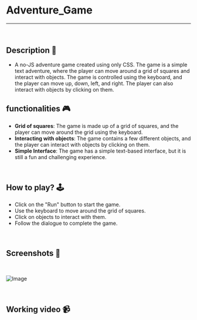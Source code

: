 # **Adventure_Game** 

---

<br>

## **Description 📃**
<!-- add your game description here  -->
- A no-JS adventure game created using only CSS. The game is a simple text adventure, where the player can move around a grid of squares and interact with objects. The game is controlled using the keyboard, and the player can move up, down, left, and right. The player can also interact with objects by clicking on them.

## **functionalities 🎮**
<!-- add functionalities over here -->
- **Grid of squares**: The game is made up of a grid of squares, and the player can move around the grid using the keyboard.
- **Interacting with objects**: The game contains a few different objects, and the player can interact with objects by clicking on them.
- **Simple Interface**: The game has a simple text-based interface, but it is still a fun and challenging experience.
<br>

## **How to play? 🕹️**
<!-- add the steps how to play games -->
- Click on the "Run" button to start the game.
- Use the keyboard to move around the grid of squares.
- Click on objects to interact with them.
- Follow the dialogue to complete the game.

<br>

## **Screenshots 📸**

<br>
<!-- add your screenshots like this -->
<!-- ![image](url) -->

![Image](https://raw.githubusercontent.com/kunjgit/GameZone/main/Games/Adventure_Game/Adventure_Game.png)

<br>

## **Working video 📹**
<!-- add your working video over here -->
